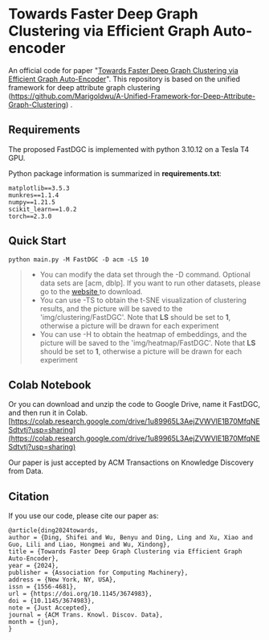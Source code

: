 # Towards Faster Deep Graph Clustering via Efficient Graph Auto-encoder

An official code for paper "[Towards Faster Deep Graph Clustering via Efficient Graph Auto-Encoder](https://dl.acm.org/doi/10.1145/3674983)". This repository is based on the unified framework for deep attribute graph clustering (https://github.com/Marigoldwu/A-Unified-Framework-for-Deep-Attribute-Graph-Clustering) .

## Requirements

The proposed FastDGC is implemented with python 3.10.12 on a Tesla T4 GPU.

Python package information is summarized in **requirements.txt**:

```
matplotlib==3.5.3
munkres==1.1.4
numpy==1.21.5
scikit_learn==1.0.2
torch==2.3.0
```

## Quick Start

```
python main.py -M FastDGC -D acm -LS 10
```

>- You can modify the data set through the -D command. Optional data sets are [acm, dblp]. If you want to run other datasets, please go to the [website ](https://github.com/yueliu1999/Awesome-Deep-Graph-Clustering) to download.
>- You can use -TS to obtain the t-SNE visualization of clustering results, and the picture will be saved to the 'img/clustering/FastDGC'. Note that **LS** should be set to **1**, otherwise a picture will be drawn for each experiment
>- You can use -H to obtain the heatmap of embeddings, and the picture will be saved to the 'img/heatmap/FastDGC'. Note that **LS** should be set to **1**, otherwise a picture will be drawn for each experiment

## Colab Notebook

Or you can download and unzip the code to Google Drive, name it FastDGC, and then run it in Colab. [https://colab.research.google.com/drive/1u89965L3AejZVWVlE1B70MfqNESdtvtj?usp=sharing](https://colab.research.google.com/drive/1u89965L3AejZVWVlE1B70MfqNESdtvtj?usp=sharing)

Our paper is just accepted by ACM Transactions on Knowledge Discovery from Data. 

## Citation

If you use our code, please cite our paper as:

```
@article{ding2024towards,
author = {Ding, Shifei and Wu, Benyu and Ding, Ling and Xu, Xiao and Guo, Lili and Liao, Hongmei and Wu, Xindong},
title = {Towards Faster Deep Graph Clustering via Efficient Graph Auto-Encoder},
year = {2024},
publisher = {Association for Computing Machinery},
address = {New York, NY, USA},
issn = {1556-4681},
url = {https://doi.org/10.1145/3674983},
doi = {10.1145/3674983},
note = {Just Accepted},
journal = {ACM Trans. Knowl. Discov. Data},
month = {jun},
}
```

